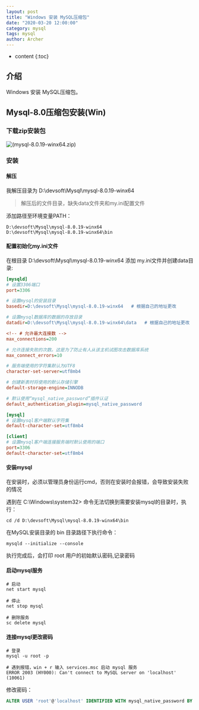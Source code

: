 ```yaml
---
layout: post
title: "Windows 安装 MySQL压缩包"
date: "2020-03-20 12:00:00"
category: mysql
tags: mysql
author: Archer
---
```

* content
{:toc}

## 介绍

Windows 安装 MySQL压缩包。




## Mysql-8.0压缩包安装(Win)

### 下载zip安装包

![(mysql-8.0.19-winx64.zip)](https://dev.mysql.com/downloads/file/?id=492455)

### 安装

#### 解压

我解压目录为 D:\devsoft\Mysql\mysql-8.0.19-winx64

> 解压后的文件目录，缺失data文件夹和my.ini配置文件

添加路径至环境变量PATH：

```text
D:\devsoft\Mysql\mysql-8.0.19-winx64
D:\devsoft\Mysql\mysql-8.0.19-winx64\bin
```

#### 配置初始化my.ini文件

在根目录 D:\devsoft\Mysql\mysql-8.0.19-winx64 添加 my.ini文件并创建data目录:

```ini
[mysqld]
# 设置3306端口
port=3306

# 设置mysql的安装目录
basedir=D:\devsoft\Mysql\mysql-8.0.19-winx64   # 根据自己的地址更改

# 设置mysql数据库的数据的存放目录
datadir=D:\devsoft\Mysql\mysql-8.0.19-winx64\data   # 根据自己的地址更改

<!-- # 允许最大连接数 -->
max_connections=200

# 允许连接失败的次数。这是为了防止有人从该主机试图攻击数据库系统
max_connect_errors=10

# 服务端使用的字符集默认为UTF8
character-set-server=utf8mb4

# 创建新表时将使用的默认存储引擎
default-storage-engine=INNODB

# 默认使用“mysql_native_password”插件认证
default_authentication_plugin=mysql_native_password

[mysql]
# 设置mysql客户端默认字符集
default-character-set=utf8mb4

[client]
# 设置mysql客户端连接服务端时默认使用的端口
port=3306
default-character-set=utf8mb4
```

#### 安装mysql

在安装时，必须以管理员身份运行cmd，否则在安装时会报错，会导致安装失败的情况

遇到在 C:\Windows\system32> 命令无法切换到需要安装mysql的目录时，执行：

```text
cd /d D:\devsoft\Mysql\mysql-8.0.19-winx64\bin
```

在MySQL安装目录的 bin 目录路径下执行命令：

```text
mysqld --initialize --console
```

执行完成后，会打印 root 用户的初始默认密码,记录密码

#### 启动mysql服务

```text
# 启动
net start mysql

# 停止
net stop mysql

# 删除服务
sc delete mysql
```

#### 连接mysql更改密码

```text
# 登录
mysql -u root -p

# 遇到报错，win + r 输入 services.msc 启动 mysql 服务
ERROR 2003 (HY000): Can't connect to MySQL server on 'localhost' (10061)
```

修改密码：

```sql
ALTER USER 'root'@'localhost' IDENTIFIED WITH mysql_native_password BY '新密码';  
```
